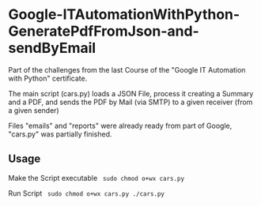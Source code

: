 # Google-ITAutomationWithPython-GeneratePdfFromJson-and-sendByEmail
Part of the challenges from the last Course of the "Google IT Automation with Python" certificate.

The main script (cars.py) loads a JSON File, process it creating a Summary and a PDF, and sends
the PDF by Mail (via SMTP) to a given receiver (from a given sender)

Files "emails" and "reports" were already ready from part of Google, "cars.py" was partially finished.


## Usage
Make the Script executable
<code>
  sudo chmod o+wx cars.py
</code>

Run Script
<code>
  sudo chmod o+wx cars.py
  ./cars.py
</code>



